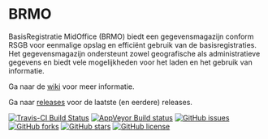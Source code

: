 # BRMO

BasisRegistratie MidOffice (BRMO) biedt een gegevensmagazijn conform RSGB voor eenmalige opslag en efficiënt gebruik van de basisregistraties. Het gegevensmagazijn ondersteunt zowel geografische als administratieve gegevens en biedt vele mogelijkheden voor het laden en het gebruik van informatie.

Ga naar de [wiki](https://github.com/B3Partners/brmo/wiki) voor meer informatie.

Ga naar [releases](https://github.com/B3Partners/brmo/releases) voor de laatste (en eerdere) releases.

[![Travis-CI Build Status](https://travis-ci.org/B3Partners/brmo.svg?branch=master)](https://travis-ci.org/B3Partners/brmo)
[![AppVeyor Build status](https://ci.appveyor.com/api/projects/status/kjwij2vo9bvnd458/branch/master?svg=true)](https://ci.appveyor.com/project/mprins/brmo/branch/master)
[![GitHub issues](https://img.shields.io/github/issues/B3Partners/brmo.svg)](https://github.com/B3Partners/brmo/issues)
[![GitHub forks](https://img.shields.io/github/forks/B3Partners/brmo.svg)](https://github.com/B3Partners/brmo/network)
[![GitHub stars](https://img.shields.io/github/stars/B3Partners/brmo.svg)](https://github.com/B3Partners/brmo/stargazers)
[![GitHub license](https://img.shields.io/badge/license-AGPL-blue.svg)](https://raw.githubusercontent.com/B3Partners/brmo/master/LICENSE)
